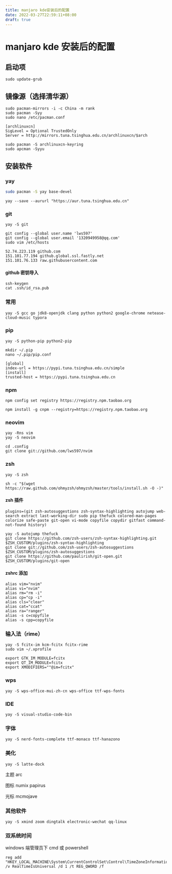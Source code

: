 ```yaml
---
title: manjaro kde安装后的配置
date: 2022-03-27T22:59:11+08:00
draft: true
---
```


# manjaro kde 安装后的配置

## 启动项

```shell
sudo update-grub
```

## 镜像源（选择清华源）

```shell
sudo pacman-mirrors -i -c China -m rank
sudo pacman -Syy
sudo nano /etc/pacman.conf
```

```
[archlinuxcn]
SigLevel = Optional TrustedOnly
Server = http://mirrors.tuna.tsinghua.edu.cn/archlinuxcn/$arch
```

```shell
sudo pacman -S archlinuxcn-keyring
sudo apcman -Syyu
```

## 安装软件

### yay

```bash
sudo pacman -S yay base-devel
```

```shell
yay --save --aururl "https://aur.tuna.tsinghua.edu.cn"
```

### git

```shell
yay -S git
```

```shell
git config --global user.name 'lws597'
git config --global user.email '1320949958@qq.com'
sudo vim /etc/hosts
```

```
52.74.223.119 github.com
151.101.77.194 github.global.ssl.fastly.net
151.101.76.133 raw.githubusercontent.com
```

#### github 密钥导入

```shell
ssh-keygen
cat .ssh/id_rsa.pub
```

### 常用

```shell
yay -S gcc go jdk8-openjdk clang python python2 google-chrome netease-cloud-music typora
```

### pip

```shell
yay -S python-pip python2-pip
```

```shell
mkdir ~/.pip
nano ~/.pip/pip.conf
```

```
[global]
index-url = https://pypi.tuna.tsinghua.edu.cn/simple
[install]
trusted-host = https://pypi.tuna.tsinghua.edu.cn
```

### npm

```shell
npm config set registry https://registry.npm.taobao.org
```

```shell
npm install -g cnpm --registry=https://registry.npm.taobao.org
```

### neovim

```shell
yay -Rns vim
yay -S neovim
```

```shell
cd .config
git clone git://github.com/lws597/nvim
```

### zsh

```shell
yay -S zsh
```

```shell
sh -c "$(wget https://raw.github.com/ohmyzsh/ohmyzsh/master/tools/install.sh -O -)"
```

#### zsh 插件

```
plugins=(git zsh-autosuggestions zsh-syntax-highlighting autojump web-search extract last-working-dir sudo pip thefuck colored-man-pages colorize safe-paste git-open vi-mode copyfile copydir gitfast command-not-found history)
```

```shell
yay -S autojump thefuck
git clone https://github.com/zsh-users/zsh-syntax-highlighting.git $ZSH_CUSTOM/plugins/zsh-syntax-highlighting
git clone git://github.com/zsh-users/zsh-autosuggestions $ZSH_CUSTOM/plugins/zsh-autosuggestions
git clone https://github.com/paulirish/git-open.git $ZSH_CUSTOM/plugins/git-open
```

#### zshrc 添加

```
alias vim="nvim"
alias vi="nvim"
alias rm="rm -i"
alias cp="cp -i"
alias cls="clear"
alias cat="ccat"
alias ra="ranger"
alias -s c=copyfile
alias -s cpp=copyfile
```

### 输入法（rime）

```shell
yay -S fcitx-im kcm-fcitx fcitx-rime
sudo vim ~/.xprofile
```

```
export GTK_IM_MODULE=fcitx
export QT_IM_MODULE=fcitx
export XMODIFIERS=""@im=fcitx"
```

### wps

```shell
yay -S wps-office-mui-zh-cn wps-office ttf-wps-fonts
```

### IDE

```shell
yay -S visual-studio-code-bin
```

### 字体

```shell
yay -S nerd-fonts-complete ttf-monaco ttf-hanazono
```

### 美化

```shell
yay -S latte-dock
```

主题 arc

图标 numix papirus

光标 mcmojave

### 其他软件

```shell
yay -S xmind zoom dingtalk electronic-wechat qq-linux
```

### 双系统时间

windows 端管理员下 cmd 或 powershell

```shell
reg add "HKEY_LOCAL_MACHINE\System\CurrentControlSet\Control\TimeZoneInformation" /v RealTimeIsUniversal /d 1 /t REG_QWORD /f
```

